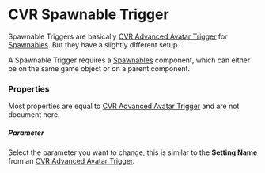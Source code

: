 # CVR Spawnable Trigger <div class="whitelisted" data-list="P"></div>
Spawnable Triggers are basically [CVR Advanced Avatar Trigger](aas-trigger.md) for [Spawnables](spawnable.md).
But they have a slightly different setup.

A Spawnable Trigger requires a [Spawnables](spawnable.md) component,
which can either be on the same game object or on a parent component.

### Properties
Most properties are equal to [CVR Advanced Avatar Trigger](aas-trigger.md) and are not document here.

##### Parameter
Select the parameter you want to change, this is similar to the **Setting Name** from an [CVR Advanced Avatar Trigger](aas-trigger.md).

